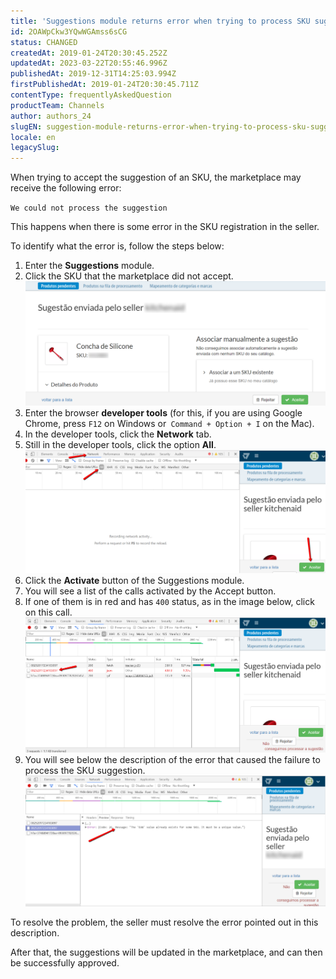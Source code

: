 ```yaml
---
title: 'Suggestions module returns error when trying to process SKU suggestion. What to do?'
id: 2OAWpCkw3YQwWGAmss6sCG
status: CHANGED
createdAt: 2019-01-24T20:30:45.252Z
updatedAt: 2023-03-22T20:55:46.996Z
publishedAt: 2019-12-31T14:25:03.994Z
firstPublishedAt: 2019-01-24T20:30:45.711Z
contentType: frequentlyAskedQuestion
productTeam: Channels
author: authors_24
slugEN: suggestion-module-returns-error-when-trying-to-process-sku-suggestion
locale: en
legacySlug: 
---
```


When trying to accept the suggestion of an SKU, the marketplace may receive the following error:

`We could not process the suggestion`

This happens when there is some error in the SKU registration in the seller.

To identify what the error is, follow the steps below:
1. Enter the __Suggestions__ module.
2. Click the SKU that the marketplace did not accept.![erroSuggestion1](https://raw.githubusercontent.com/vtexdocs/help-center-content/refs/heads/main/docs/en/faq/channels/suggestion-module-returns-error-when-trying-to-process-sku-suggestion_1.png)
3. Enter the browser __developer tools__ (for this, if you are using Google Chrome, press `F12` on Windows or` Command + Option + I` on the Mac).
4. In the developer tools, click the __Network__ tab.
5. Still in the developer tools, click the option __All__.![erroSuggestion2](https://raw.githubusercontent.com/vtexdocs/help-center-content/refs/heads/main/docs/en/faq/channels/suggestion-module-returns-error-when-trying-to-process-sku-suggestion_2.png)
6. Click the __Activate__ button of the Suggestions module.
7. You will see a list of the calls activated by the Accept button.
8. If one of them is in red and has `400` status, as in the image below, click on this call.![erroSuggestion3](https://raw.githubusercontent.com/vtexdocs/help-center-content/refs/heads/main/docs/en/faq/channels/suggestion-module-returns-error-when-trying-to-process-sku-suggestion_3.png)
9. You will see below the description of the error that caused the failure to process the SKU suggestion.![erroSuggestion4](https://raw.githubusercontent.com/vtexdocs/help-center-content/refs/heads/main/docs/en/faq/channels/suggestion-module-returns-error-when-trying-to-process-sku-suggestion_4.png)

To resolve the problem, the seller must resolve the error pointed out in this description.

After that, the suggestions will be updated in the marketplace, and can then be successfully approved.
